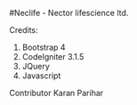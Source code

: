 #Neclife - Nector lifescience ltd.

Credits: 

1. Bootstrap 4
2. CodeIgniter 3.1.5 
3. JQuery
4. Javascript

Contributor
Karan Parihar
